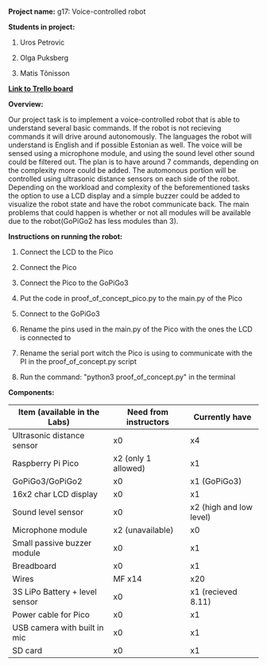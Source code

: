 **Project name:** g17: Voice-controlled robot

**Students in project:**

1. Uros Petrovic

2. Olga Puksberg

3. Matis Tõnisson

**[Link to Trello board](https://trello.com/b/K10ugQ4e/subtasks-for-the-project)** 

**Overview:**

Our project task is to implement a voice-controlled robot that is able to understand several basic commands. If the robot is not recieving commands it will drive around autonomously.
The languages the robot will understand is English and if possible Estonian as well. The voice will be sensed using a microphone module, and using the sound level other sound could
be filtered out. The plan is to have around 7 commands, depending on the complexity more could be added. The automonous portion will be controlled using ultrasonic distance sensors
on each side of the robot. Depending on the workload and complexity of the beforementioned tasks the option to use a LCD display and a simple buzzer could be added
to visualize the robot state and have the robot communicate back. The main problems that could happen is whether or not all modules will be available due to the robot(GoPiGo2 has less modules than 3).

**Instructions on running the robot:**

1. Connect the LCD to the Pico

2. Connect the Pico

3. Connect the Pico to the GoPiGo3 

4. Put the code in proof_of_concept_pico.py to the main.py of the Pico

5. Connect to the GoPiGo3

6. Rename the pins used in the main.py of the Pico with the ones the LCD is connected to

7. Rename the serial port witch the Pico is using to communicate with the PI in the proof_of_concept.py script 

8. Run the command: "python3 proof_of_concept.py" in the terminal

**Components:**

| Item (available in the Labs)   | Need from instructors   | Currently have   
|-----------------------------   |----------------------   |---------------
| Ultrasonic distance sensor   	 | x0                      | x4
| Raspberry Pi Pico              | x2 (only 1 allowed)      | x1
| GoPiGo3/GoPiGo2                | x0                      | x1 (GoPiGo3)
| 16x2 char LCD display          | x0                      | x1
| Sound level sensor             | x0                      | x2 (high and low level)
| Microphone module              | x2 (unavailable)         | x0
| Small passive buzzer module    | x0                      | x1
| Breadboard                     | x0                      | x1
| Wires                          | MF x14                  | x20
| 3S LiPo Battery + level sensor | x0                      | x1 (recieved 8.11)
| Power cable for Pico           | x0                      | x1
| USB camera with built in mic   | x0                      | x1
| SD card                        | x0                      | x1